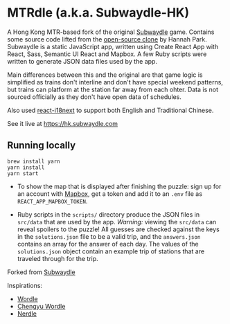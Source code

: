 # MTRdle (a.k.a. Subwaydle-HK)

A Hong Kong MTR-based fork of the original [Subwaydle](https://www.subwaydle.com) game. Contains some source code lifted from the [open-source clone](https://github.com/cwackerfuss/word-guessing-game) by Hannah Park. Subwaydle is a static JavaScript app, written using Create React App with React, Sass, Semantic UI React and Mapbox. A few Ruby scripts were written to generate JSON data files used by the app.

Main differences between this and the original are that game logic is simplified as trains don't interline and don't have special weekend patterns, but trains can platform at the station far away from each ohter. Data is not sourced officially as they don't have open data of schedules.

Also used [react-i18next](https://github.com/i18next/react-i18next) to support both English and Traditional Chinese.

See it live at https://hk.subwaydle.com

## Running locally

`````
brew install yarn
yarn install
yarn start
`````

* To show the map that is displayed after finishing the puzzle: sign up for an account with [Mapbox](https://www.mapbox.com), get a token and add it to an `.env` file as `REACT_APP_MAPBOX_TOKEN`.

* Ruby scripts in the `scripts/` directory produce the JSON files in `src/data` that are used by the app. *Warning:* viewing the `src/data` can reveal spoilers to the puzzle! All guesses are checked against the keys in the `solutions.json` file to be a valid trip, and the `answers.json` contains an array for the answer of each day. The values of the `solutions.json` object contain an example trip of stations that are traveled through for the trip.

Forked from [Subwaydle](https://github.com/blahblahblah-/subwaydle)

Inspirations:
* [Wordle](https://www.powerlanguage.co.uk/wordle/)
* [Chengyu Wordle](https://cheeaun.github.io/chengyu-wordle/)
* [Nerdle](https://nerdlegame.com/)